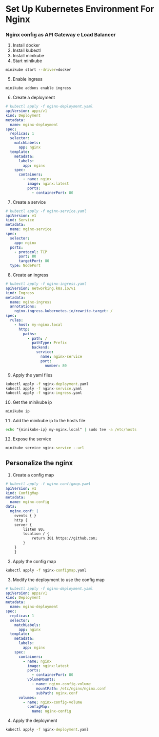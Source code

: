 

# Set Up Kubernetes Environment For Nginx
### Nginx config as API Gateway e Load Balancer
1. Install docker
2. Install kubectl
3. Install minikube
4. Start minikube
```cmd
minikube start --driver=docker
```
5. Enable ingress
```cmd
minikube addons enable ingress
```
6. Create a deployment
```yaml
# kubectl apply -f nginx-deployment.yaml
apiVersion: apps/v1
kind: Deployment
metadata:
  name: nginx-deployment
spec:
  replicas: 1
  selector:
    matchLabels:
      app: nginx
  template:
    metadata:
      labels:
        app: nginx
    spec:
      containers:
        - name: nginx
          image: nginx:latest
          ports:
            - containerPort: 80
```
7. Create a service
```yaml
# kubectl apply -f nginx-service.yaml
apiVersion: v1
kind: Service
metadata:
  name: nginx-service
spec:
  selector:
    app: nginx
  ports:
    - protocol: TCP
      port: 80
      targetPort: 80
  type: NodePort
```
8. Create an ingress
```yaml
# kubectl apply -f nginx-ingress.yaml
apiVersion: networking.k8s.io/v1
kind: Ingress
metadata:
  name: nginx-ingress
  annotations:
    nginx.ingress.kubernetes.io/rewrite-target: /
spec:
  rules:
    - host: my-nginx.local
      http:
        paths:
          - path: /
            pathType: Prefix
            backend:
              service:
                name: nginx-service
                port:
                  number: 80
```
9. Apply the yaml files
```cmd
kubectl apply -f nginx-deployment.yaml
kubectl apply -f nginx-service.yaml
kubectl apply -f nginx-ingress.yaml
```
10. Get the minikube ip
```cmd
minikube ip
```
11. Add the minikube ip to the hosts file
```cmd
echo "{minikube-ip} my-nginx.local" | sudo tee -a /etc/hosts
```
12. Expose the service
```cmd
minikube service nginx-service --url
```
## Personalize the nginx
1. Create a config map
```yaml
# kubectl apply -f nginx-configmap.yaml
apiVersion: v1
kind: ConfigMap
metadata:
  name: nginx-config
data:
  nginx.conf: |
    events { }
    http {
    server {
        listen 80;
        location / {
            return 301 https://github.com;
        }
    }
    }
```
2. Apply the config map
```cmd
kubectl apply -f nginx-configmap.yaml
```
3. Modify the deployment to use the config map
```yaml
# kubectl apply -f nginx-deployment.yaml
apiVersion: apps/v1
kind: Deployment
metadata:
  name: nginx-deployment
spec:
  replicas: 1
  selector:
    matchLabels:
      app: nginx
  template:
    metadata:
      labels:
        app: nginx
    spec:
      containers:
        - name: nginx
          image: nginx:latest
          ports:
            - containerPort: 80
          volumeMounts:
            - name: nginx-config-volume
              mountPath: /etc/nginx/nginx.conf
              subPath: nginx.conf
      volumes:
        - name: nginx-config-volume
          configMap:
            name: nginx-config
```
4. Apply the deployment
```cmd
kubectl apply -f nginx-deployment.yaml
```


